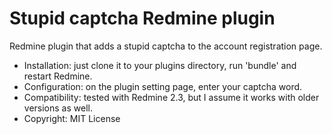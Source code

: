 Stupid captcha Redmine plugin
=================================

Redmine plugin that adds a stupid captcha to the account registration page.

- Installation: just clone it to your plugins directory, run 'bundle' and restart Redmine.
- Configuration: on the plugin setting page, enter your captcha word.
- Compatibility: tested with Redmine 2.3, but I assume it works with older versions as well.
- Copyright: MIT License
